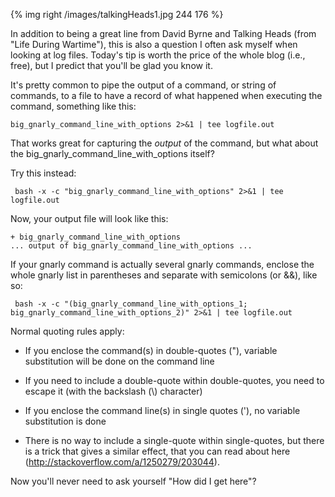 {% img right /images/talkingHeads1.jpg 244 176 %} 

In addition to being a great line from David Byrne and Talking Heads (from "Life
During Wartime"), this is also a question I often ask myself when
looking at log files. Today's tip is worth the price of the whole blog (i.e.,
free), but I predict that you'll be glad you know it.

<!--more-->

It's pretty common to pipe the output of a command, or string of commands, to a
file to have a record of what happened when executing the command, something
like this:

`big_gnarly_command_line_with_options 2>&1 | tee logfile.out`

That works great for capturing the *output* of the command, but what about the
big_gnarly_command_line_with_options itself?

Try this instead:

` bash -x -c "big_gnarly_command_line_with_options" 2>&1 | tee logfile.out`


Now, your output file will look like this:

`+ big_gnarly_command_line_with_options`<br>
`... output of big_gnarly_command_line_with_options ...`

If your gnarly command is actually several gnarly commands, enclose the whole
gnarly list in parentheses and separate with semicolons (or &&), like so:

` bash -x -c "(big_gnarly_command_line_with_options_1;
big_gnarly_command_line_with_options_2)" 2>&1 | tee logfile.out`

Normal quoting rules apply:

-   If you enclose the command(s) in double-quotes ("), variable substitution
    will be done on the command line

-   If you need to include a double-quote within double-quotes, you need to
    escape it (with the backslash (\\) character)

-   If you enclose the command line(s) in single quotes ('), no variable
    substitution is done

-   There is no way to include a single-quote within single-quotes, but there is
    a trick that gives a similar effect, that you can read about here (<http://stackoverflow.com/a/1250279/203044>).

Now you'll never need to ask yourself "How did I get here"?

  
  

